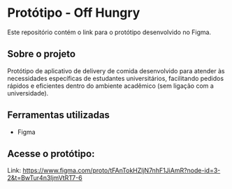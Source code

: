 # Protótipo - Off Hungry
Este repositório contém o link para o protótipo desenvolvido no Figma.

## Sobre o projeto
Protótipo de aplicativo de delivery de comida desenvolvido para atender às necessidades específicas de estudantes universitários, facilitando pedidos rápidos e eficientes dentro do ambiente acadêmico (sem ligação com a universidade).

## Ferramentas utilizadas
- Figma

## Acesse o protótipo:
Link: https://www.figma.com/proto/tFAnTokHZljN7nhF1JiAmR?node-id=3-2&t=BwTur4n3ljmVtRT7-6

